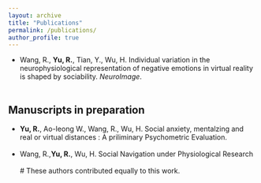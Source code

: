 ```yaml
---
layout: archive
title: "Publications"
permalink: /publications/
author_profile: true
---
```

- Wang, R., **Yu, R.**, Tian, Y., Wu, H. Individual variation in the neurophysiological representation of negative emotions in virtual reality is shaped by sociability. *NeuroImage*. <br><br>

## Manuscripts in preparation

- **Yu, R.**, Ao-Ieong W., Wang, R., Wu, H. Social anxiety, mentalzing and real or virtual distances : A priliminary Psychometric Evaluation. <br><br>
- Wang, R.,**Yu, R.**, Wu, H. Social Navigation under Physiological Research <br><br>
\# These authors contributed equally to this work.<br>
